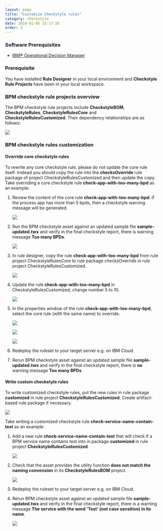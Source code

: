 ```yaml
---
layout: page
title: "Customize Checkstyle rules"
category: checkstyle
date: 2018-01-05 15:17:55
order: 2
---
```

### Software Prerequisites

* [IBM® Operational Decision Manager](https://www.ibm.com/us-en/marketplace/operational-decision-manager)

### Prerequisite

   You have installed **Rule Designer** in your local environment and **Checkstyle Rule Projects** have been in your local workspace. 

### BPM checkstyle rule projects overview

   The BPM checkstyle rule projects include **CheckstyleBOM**, **CheckstyleRules**, **CheckstyleRulesCore** and **CheckstyleRulesCustomized**. Their dependency relationships are as follows:
   
   ![][checkstyle_rule_project_relation]
   
### BPM checkstyle rules customization

#### Override core checkstyle rules

To rewrite any core checkstyle rule, please do not update the core rule itself. Instead you should copy the rule into the **checksOverride** rule package of project CheckstyleRulesCustomized and then update the copy. Take overriding a core checkstyle rule **check-app-with-too-many-bpd** as an example:

1. Review the content of the core rule **check-app-with-too-many-bpd**. if the process app has more than 5 bpds, then a checkstyle warning message will be generated.

    ![][checkstyle_override_step_one]
    
2. Run the BPM checkstyle asset against an updated sample file **sample-updated.twx** and verify in the final checkstyle report, there is warning message **Too many BPDs**.

    ![][checkstyle_override_step_two]
   
3. In rule designer, copy the rule **check-app-with-too-many-bpd** from rule project CheckstyleRulesCore to rule package checksOverride in rule project CheckstyleRulesCustomized.
    
    ![][checkstyle_override_step_three]
    
4. Update the rule **check-app-with-too-many-bpd** in CheckstyleRulesCustomized, change number 5 to 10.

    ![][checkstyle_override_step_four]
    
5. In the properties window of the rule **check-app-with-too-many-bpd**, select the core rule (with the same name) to override.

    ![][checkstyle_override_step_five_1]
    
    ![][checkstyle_override_step_five_2]
    
    ![][checkstyle_override_step_five_3]

6. Redeploy the ruleset to your target server e.g. on IBM Cloud.

7. Rerun BPM checkstyle asset against an updated sample file **sample-updated.twx** and verify in the final checkstyle report, there is **no** warning message **Too many BPDs**.


#### Write custom checkstyle rules
   
  To write customized checkstyle rules, put the new rules in rule package **customized** in rule project **CheckstyleRulesCustomized**. Create artifact-based rule package if necessary. 
  
  ![][checkstyle_custom_rules]
  
  Take writing a customized checkstyle rule **check-service-name-contain-test** as an example:
  
  1. Add a new rule **check-service-name-contain-test** that will check if a BPM service name contains test into in package **customized** in rule project **CheckstyleRulesCustomized**. 
  
     ![][checkstyle_custom_rules_step_one]
  
  2. Check that the asset provides the utility function **does not match the naming convension** in its **CheckstyleRulesBOM** project.
  
     ![][checkstyle_custom_rules_step_two]
  
  3. Redeploy the ruleset to your target server e.g. on IBM Cloud.
  
  4. Rerun BPM checkstyle asset against an updated sample file **sample-updated.twx** and verify in the final checkstyle report, there is a warning message **The service with the word 'Test' (not case sensitive) in its name**.
  
     ![][checkstyle_custom_rules_step_four]
     

   
 [checkstyle_rule_project_relation]: ../images/checkstyle/checkstyle_rule_project_relation.png
 [checkstyle_override_step_one]: ../images/checkstyle/checkstyle_override_step_one.png
 [checkstyle_override_step_two]: ../images/checkstyle/checkstyle_override_step_two.png
 [checkstyle_override_step_three]: ../images/checkstyle/checkstyle_override_step_three.png
 [checkstyle_override_step_four]: ../images/checkstyle/checkstyle_override_step_four.png
 [checkstyle_override_step_five_1]: ../images/checkstyle/checkstyle_override_step_five_1.png
 [checkstyle_override_step_five_2]: ../images/checkstyle/checkstyle_override_step_five_2.png
 [checkstyle_override_step_five_3]: ../images/checkstyle/checkstyle_override_step_five_3.png
 [checkstyle_custom_rules]: ../images/checkstyle/checkstyle_custom_rules.png
 [checkstyle_custom_rules_step_one]: ../images/checkstyle/checkstyle_custom_rules_step_one.png
 [checkstyle_custom_rules_step_two]: ../images/checkstyle/checkstyle_custom_rules_step_two.png
 [checkstyle_custom_rules_step_four]: ../images/checkstyle/checkstyle_custom_rules_step_four.png
